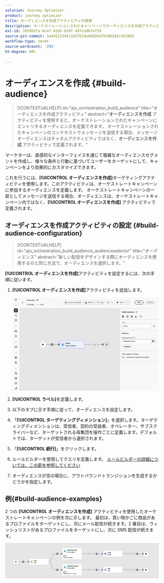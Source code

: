 ```yaml
---
solution: Journey Optimizer
product: journey optimizer
title: オーディエンスを作成アクティビティの使用
description: オーケストレーションされたキャンペーンでオーディエンスを作成アクティビティを使用する方法を学ぶ
exl-id: 3959b5fa-0c47-42a5-828f-4d7ca9b7e72d
source-git-commit: 3a44111345c1627610a6b026d7b19b281c4538d3
workflow-type: tm+mt
source-wordcount: '293'
ht-degree: 60%

---
```



# オーディエンスを作成 {#build-audience}

>[!CONTEXTUALHELP]
>id="ajo_orchestration_build_audience"
>title="オーディエンスを作成アクティビティ"
>abstract="**オーディエンスを作成** アクティビティを使用すると、オーケストレーションされたキャンペーンにエントリするオーディエンスを定義できます。 オーケストレーションされたキャンペーンのコンテキストでメッセージを送信する場合、メッセージオーディエンスはチャネルアクティビティではなく、**オーディエンスを作成** アクティビティで定義されます。"

マーケターは、直感的なインターフェイスを通じて複雑なオーディエンスセグメントを作成し、様々な条件と行動に基づいてユーザーをターゲットにして、キャンペーンをより効果的にカスタマイズできます。

これを行うには、**[!UICONTROL オーディエンスを作成]**&#x200B;ターゲティングアクティビティを使用します。このアクティビティは、オーケストレートキャンペーンに参加するオーディエンスを定義します。 オーケストレートキャンペーンの一部としてメッセージを送信する場合、オーディエンスは、オーケストレートキャンペーン内ではなく、**[!UICONTROL オーディエンスを作成]** アクティビティで定義されます。

## オーディエンスを作成アクティビティの設定 {#build-audience-configuration}

>[!CONTEXTUALHELP]
>id="ajo_orchestration_build_audience_audienceselector"
>title="オーディエンス"
>abstract="新しい配信をデザインする際にオーディエンスを使用するのと同じ方法で、オーディエンスを選択します。"

**[!UICONTROL オーディエンスを作成]**&#x200B;アクティビティを設定するには、次の手順に従います。

1. **[!UICONTROL オーディエンスを作成]**&#x200B;アクティビティを追加します。

   ![](../assets/build-audience.png)

1. **[!UICONTROL ラベル]**&#x200B;を定義します。

1. 以下のタブに示す手順に従って、オーディエンスを設定します。

1. 「**[!UICONTROL ターゲティングディメンション]**」を選択します。ターゲティングディメンションは、受信者、契約の受益者、オペレーター、サブスクライバーなど、ターゲットされる母集団を操作ごとに定義します。デフォルトでは、ターゲットが受信者から選択されます。

1. 「**[!UICONTROL 続行]**」をクリックします。

1. ルールビルダーを使用してクエリを定義します。 [ ルールビルダーの詳細については、この節を参照してください ](../orchestrated-rule-builder.md)

1. オーディエンスが空の場合に、アウトバウンドトランジションを生成するかどうかを指定します。

## 例{#build-audience-examples}

2 つの **[!UICONTROL オーディエンスを作成]** アクティビティを使用したオーケストレートキャンペーンの例を次に示します。 最初は、買い物かごに商品があるプロファイルをターゲットにし、次にメール配信が続きます。2 番目は、ウィッシュリストがあるプロファイルをターゲットにし、次に SMS 配信が続きます。

![](../assets/build-audience-2.png)
